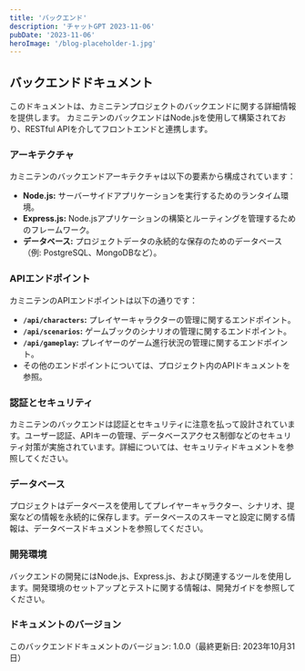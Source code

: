 ```yaml
---
title: 'バックエンド'
description: 'チャットGPT 2023-11-06'
pubDate: '2023-11-06'
heroImage: '/blog-placeholder-1.jpg'
---
```



## バックエンドドキュメント

このドキュメントは、カミニテンプロジェクトのバックエンドに関する詳細情報を提供します。
カミニテンのバックエンドはNode.jsを使用して構築されており、RESTful APIを介してフロントエンドと連携します。

### アーキテクチャ

カミニテンのバックエンドアーキテクチャは以下の要素から構成されています：

- **Node.js:** サーバーサイドアプリケーションを実行するためのランタイム環境。
- **Express.js:** Node.jsアプリケーションの構築とルーティングを管理するためのフレームワーク。
- **データベース:** プロジェクトデータの永続的な保存のためのデータベース（例: PostgreSQL、MongoDBなど）。

### APIエンドポイント

カミニテンのAPIエンドポイントは以下の通りです：

- **`/api/characters`:** プレイヤーキャラクターの管理に関するエンドポイント。
- **`/api/scenarios`:** ゲームブックのシナリオの管理に関するエンドポイント。
- **`/api/gameplay`:** プレイヤーのゲーム進行状況の管理に関するエンドポイント。
- その他のエンドポイントについては、プロジェクト内のAPIドキュメントを参照。

### 認証とセキュリティ

カミニテンのバックエンドは認証とセキュリティに注意を払って設計されています。ユーザー認証、APIキーの管理、データベースアクセス制御などのセキュリティ対策が実施されています。詳細については、セキュリティドキュメントを参照してください。

### データベース

プロジェクトはデータベースを使用してプレイヤーキャラクター、シナリオ、提案などの情報を永続的に保存します。データベースのスキーマと設定に関する情報は、データベースドキュメントを参照してください。

### 開発環境

バックエンドの開発にはNode.js、Express.js、および関連するツールを使用します。開発環境のセットアップとテストに関する情報は、開発ガイドを参照してください。

### ドキュメントのバージョン

このバックエンドドキュメントのバージョン: 1.0.0（最終更新日: 2023年10月31日）
